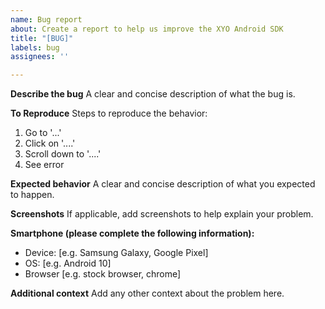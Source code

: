 ```yaml
---
name: Bug report
about: Create a report to help us improve the XYO Android SDK
title: "[BUG]"
labels: bug
assignees: ''

---
```


**Describe the bug**
A clear and concise description of what the bug is.

**To Reproduce**
Steps to reproduce the behavior:
1. Go to '...'
2. Click on '....'
3. Scroll down to '....'
4. See error

**Expected behavior**
A clear and concise description of what you expected to happen.

**Screenshots**
If applicable, add screenshots to help explain your problem.

**Smartphone (please complete the following information):**
 - Device: [e.g. Samsung Galaxy, Google Pixel]
 - OS: [e.g. Android 10]
 - Browser [e.g. stock browser, chrome]

**Additional context**
Add any other context about the problem here.
